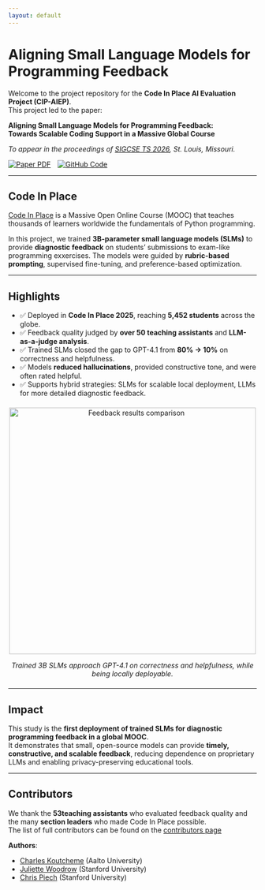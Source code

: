 ```yaml
---
layout: default
---
```



# Aligning Small Language Models for Programming Feedback

Welcome to the project repository for the **Code In Place AI Evaluation Project (CIP-AIEP)**.  
This project led to the paper:

**Aligning Small Language Models for Programming Feedback:  
Towards Scalable Coding Support in a Massive Global Course**

_To appear in the proceedings of [SIGCSE TS 2026](https://sigcse2026.sigcse.org/), St. Louis, Missouri._

<div style="margin-top:1em; display:flex; gap:1em; flex-wrap:wrap;">
  <a href="https://koutche.me/files/sigcse26_rubric_feedback.pdf">
    <img src="https://img.shields.io/badge/Paper-PDF-red" alt="Paper PDF">
  </a>
  <a href="https://github.com/KoutchemeCharles/cip25-aiep">
    <img src="https://img.shields.io/badge/Code-GitHub-blue" alt="GitHub Code">
  </a>
</div>

---

## Code In Place

[Code In Place](https://codeinplace.stanford.edu/) is a Massive Open Online Course (MOOC) that teaches thousands of learners worldwide the fundamentals of Python programming.  

In this project, we trained **3B-parameter small language models (SLMs)** to provide **diagnostic feedback** on students’ submissions to exam-like programming exxercises.  The models were guided by **rubric-based prompting**, supervised fine-tuning, and preference-based optimization.

---

## Highlights

- ✅ Deployed in **Code In Place 2025**, reaching **5,452 students** across the globe.  
- ✅ Feedback quality judged by **over 50 teaching assistants** and **LLM-as-a-judge analysis**.  
- ✅ Trained SLMs closed the gap to GPT-4.1 from **80% → 10%** on correctness and helpfulness.  
- ✅ Models **reduced hallucinations**, provided constructive tone, and were often rated helpful.  
- ✅ Supports hybrid strategies: SLMs for scalable local deployment, LLMs for more detailed diagnostic feedback.

<div align="center" style="margin:1.5em 0;">
  <img src="figure.png" alt="Feedback results comparison" width="500">
  <p><em>Trained 3B SLMs approach GPT-4.1 on correctness and helpfulness, while being locally deployable.</em></p>
</div>

---

## Impact

This study is the **first deployment of trained SLMs for diagnostic programming feedback in a global MOOC**.  
It demonstrates that small, open-source models can provide **timely, constructive, and scalable feedback**, reducing dependence on proprietary LLMs and enabling privacy-preserving educational tools.

---

## Contributors

We thank the **53teaching assistants** who evaluated feedback quality and the many **section leaders** who made Code In Place possible.  
The list of full contributors can be found on the [contributors page](https://codeinplace.stanford.edu/) 

**Authors**:  
- [Charles Koutcheme](https://koutche.me/) (Aalto University)  
- [Juliette Woodrow](https://juliettewoodrow.github.io/) (Stanford University)  
- [Chris Piech](https://stanford.edu/~cpiech/bio/index.html) (Stanford University)  
